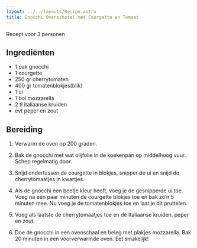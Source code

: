 ```yaml
---
layout: ../../layouts/Recipe.astro
title: Gnocchi Ovenschotel met Courgette en Tomaat
---
```

R﻿ecept voor 3 personen

## Ingrediënten

* 1﻿ pak gnocchi
* 1﻿ courgette
* 2﻿50 gr cherrytomaten
* 400 gr tomatenblokjes(blik)
* 1﻿ ui
* 1﻿ bol mozzarella
* 2﻿ tl italiaanse kruiden
* e﻿vt peper en zout

## Bereiding

1. Verwarm de oven op 200 graden.


2. Bak de gnocchi met wat olijfolie in de koekenpan op middelhoog vuur. Schep regelmatig door.
3. Snijd ondertussen de courgette in blokjes, snipper de ui en snijd de cherrytomaatjes in kwartjes.
4. Als de gnocchi een beetje kleur heeft, voeg je de gesnipperde ui toe. Voeg na een paar minuten de courgette blokjes toe en bak zo’n 5 minuten mee. Nu voeg je de tomatenblokjes toe en laat je dit pruttelen.
5. Voeg als laatste de cherrytomaatjes toe en de Italiaanse kruiden, peper en zout.
6. Doe de gnocchi in een ovenschaal en beleg met plakjes mozzarella. Bak 20 minuten in een voorverwarmde oven. Eet smakelijk!